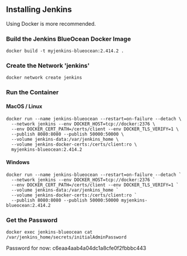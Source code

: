 ## Installing Jenkins
Using Docker is more recommended.

### Build the Jenkins BlueOcean Docker Image
```
docker build -t myjenkins-blueocean:2.414.2 .
```
### Create the Network 'jenkins'
```
docker network create jenkins
```
### Run the Container
#### MacOS / Linux
```
docker run --name jenkins-blueocean --restart=on-failure --detach \
  --network jenkins --env DOCKER_HOST=tcp://docker:2376 \
  --env DOCKER_CERT_PATH=/certs/client --env DOCKER_TLS_VERIFY=1 \
  --publish 8080:8080 --publish 50000:50000 \
  --volume jenkins-data:/var/jenkins_home \
  --volume jenkins-docker-certs:/certs/client:ro \
  myjenkins-blueocean:2.414.2
```
#### Windows
```
docker run --name jenkins-blueocean --restart=on-failure --detach `
  --network jenkins --env DOCKER_HOST=tcp://docker:2376 `
  --env DOCKER_CERT_PATH=/certs/client --env DOCKER_TLS_VERIFY=1 `
  --volume jenkins-data:/var/jenkins_home `
  --volume jenkins-docker-certs:/certs/client:ro `
  --publish 8080:8080 --publish 50000:50000 myjenkins-blueocean:2.414.2
```
### Get the Password
```
docker exec jenkins-blueocean cat /var/jenkins_home/secrets/initialAdminPassword
```
Password for now: c6eaa4aab4a04dc1a8cfe0f2fbbbc443
